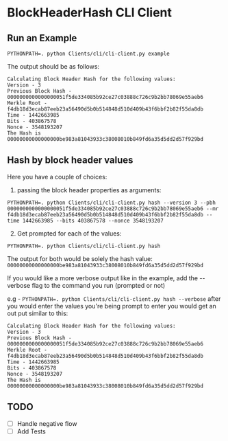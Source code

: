 # BlockHeaderHash CLI Client

## Run an Example
```PYTHONPATH=. python Clients/cli/cli-client.py example```

The output should be as follows:
```
Calculating Block Header Hash for the following values:
Version - 3
Previous Block Hash - 0000000000000000051f5de334085b92ce27c03888c726c9b2bb78069e55aeb6
Merkle Root - f4db18d3ecab87eeb23a56490d5b0b514848d510d409b43f6bbf2b82f55da8db
Time - 1442663985
Bits - 403867578
Nonce - 3548193207
The Hash is 00000000000000000be983a81043933c38008010b849fd6a35d5dd2d57f929bd
```


## Hash by block header values
Here you have a couple of choices:

1. passing the block header properties as arguments: 
```
PYTHONPATH=. python Clients/cli/cli-client.py hash --version 3 --pbh 0000000000000000051f5de334085b92ce27c03888c726c9b2bb78069e55aeb6 --mr f4db18d3ecab87eeb23a56490d5b0b514848d510d409b43f6bbf2b82f55da8db --time 1442663985 --bits 403867578 --nonce 3548193207
```

2. Get prompted for each of the values:
```
PYTHONPATH=. python Clients/cli/cli-client.py hash
```

The output for both would be solely the hash value: `00000000000000000be983a81043933c38008010b849fd6a35d5dd2d57f929bd`

If you would like a more verbose output like in the example, add the --verbose flag to the command you run (prompted or not)

e.g - `PYTHONPATH=. python Clients/cli/cli-client.py hash --verbose`
after you would enter the values you're being prompt to enter you would get an out put similar to this:
```
Calculating Block Header Hash for the following values:
Version - 3
Previous Block Hash - 0000000000000000051f5de334085b92ce27c03888c726c9b2bb78069e55aeb6
Merkle Root - f4db18d3ecab87eeb23a56490d5b0b514848d510d409b43f6bbf2b82f55da8db
Time - 1442663985
Bits - 403867578
Nonce - 3548193207
The Hash is 00000000000000000be983a81043933c38008010b849fd6a35d5dd2d57f929bd
```

## TODO
- [ ] Handle negative flow
- [ ] Add Tests 
